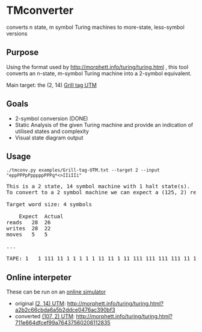 # TMconverter
converts n state, m symbol Turing machines to more-state, less-symbol versions


## Purpose
Using the format used by http://morphett.info/turing/turing.html , this tool converts an n-state, m-symbol Turing machine
into a 2-symbol equivalent.

Main target: the (2, 14) [Grill tag UTM](https://esolangs.org/wiki/Grill_Tag#Turing_machine_implementation)

## Goals

* 2-symbol conversion (DONE)
* Static Analysis of the given Turing machine and provide an indication of utilised states and complexity
* Visual state diagram output


## Usage

    ./tmconv.py examples/Grill-tag-UTM.txt --target 2 --input "eppPPPpPpppppPPPq*<>IIiIIi"


<pre>
This is a 2 state, 14 symbol machine with 1 halt state(s).
To convert to a 2 symbol machine we can expect a (125, 2) result.

Target word size: 4 symbols

	Expect	Actual
reads	28	26
writes	28	22
moves	5	5

...

TAPE: 1___1_111_11_1_1_1_1_1_11_11_1_11_111_111_111_111_11_1_1_1_1_1_111__*___1__1__1___1__1__1_1___1__1__1
</pre>

## Online interpeter

These can be run on an [online simulator](https://github.com/awmorp/turing)
* original [(2, 14) UTM](examples/Grill-Tag-2_14-UTM.txt): http://morphett.info/turing/turing.html?a2b2c66cbda6a5b2ddce0476ac390bf3
* converted [(107, 2) UTM](examples/Grill-Tag-107_2-conversion.txt): http://morphett.info/turing/turing.html?711e664dfcef99a76437560206112835

